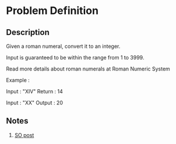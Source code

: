 # Problem Definition

## Description

Given a roman numeral, convert it to an integer.

Input is guaranteed to be within the range from 1 to 3999.

Read more details about roman numerals at Roman Numeric System

Example :

Input : "XIV"
Return : 14

Input : "XX"
Output : 20

## Notes

1. [SO post](https://stackoverflow.com/questions/9073150/converting-roman-numerals-to-decimal)